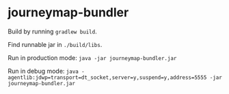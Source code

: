 # journeymap-bundler

Build by running ```gradlew build```.

Find runnable jar in ```./build/libs```.

Run in production mode: ```java -jar journeymap-bundler.jar```

Run in debug mode: ```java -agentlib:jdwp=transport=dt_socket,server=y,suspend=y,address=5555 -jar journeymap-bundler.jar```
